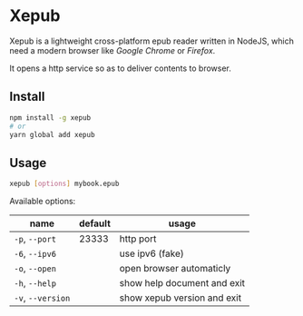 # Xepub

Xepub is a lightweight cross-platform epub reader written in NodeJS, which need a modern browser like *Google Chrome* or *Firefox*.

It opens a http service so as to deliver contents to browser.

## Install

```bash
npm install -g xepub
# or
yarn global add xepub
```

## Usage

```bash
xepub [options] mybook.epub
```

Available options:

name              | default | usage
----------------- | ------- | ---------------------------
`-p`, `--port`    | 23333   | http port
`-6`, `--ipv6`    |         | use ipv6 (fake)
`-o`, `--open`    |         | open browser automaticly
`-h`, `--help`    |         | show help document and exit
`-v`, `--version` |         | show xepub version and exit
